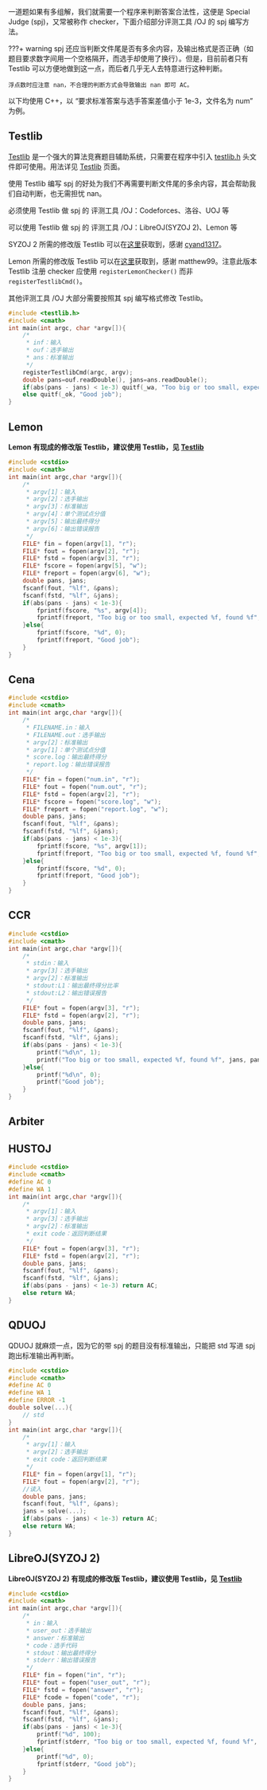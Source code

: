 一道题如果有多组解，我们就需要一个程序来判断答案合法性，这便是 Special Judge (spj)，又常被称作 checker，下面介绍部分评测工具 /OJ 的 spj 编写方法。

???+ warning
    spj 还应当判断文件尾是否有多余内容，及输出格式是否正确（如题目要求数字间用一个空格隔开，而选手却使用了换行）。但是，目前前者只有 Testlib 可以方便地做到这一点，而后者几乎无人去特意进行这种判断。

    浮点数时应注意 nan，不合理的判断方式会导致输出 nan 即可 AC。

以下均使用 C++，以 “要求标准答案与选手答案差值小于 1e-3，文件名为 num” 为例。

## Testlib

[Testlib](https://codeforces.com/testlib) 是一个强大的算法竞赛题目辅助系统，只需要在程序中引入 [testlib.h](https://github.com/MikeMirzayanov/testlib/blob/master/testlib.h) 头文件即可使用。用法详见 [Testlib](/intro/testlib) 页面。

使用 Testlib 编写 spj 的好处为我们不再需要判断文件尾的多余内容，其会帮助我们自动判断，也无需担忧 nan。

必须使用 Testlib 做 spj 的 评测工具 /OJ：Codeforces、洛谷、UOJ 等

可以使用 Testlib 做 spj 的 评测工具 /OJ：LibreOJ(SYZOJ 2)、Lemon 等

SYZOJ 2 所需的修改版 Testlib 可以在[这里](https://pastebin.com/3GANXMG7)获取到，感谢 [cyand1317](https://loj.ac/article/124)。

Lemon 所需的修改版 Testlib 可以在[这里](https://paste.ubuntu.com/p/JsTspHHnmB/)获取到，感谢 matthew99。注意此版本 Testlib 注册 checker 应使用 `registerLemonChecker()` 而非 `registerTestlibCmd()`。

其他评测工具 /OJ 大部分需要按照其 spj 编写格式修改 Testlib。

```cpp
#include <testlib.h>
#include <cmath>
int main(int argc, char *argv[]){
    /*
     * inf：输入
     * ouf：选手输出
     * ans：标准输出
     */
    registerTestlibCmd(argc, argv);
    double pans=ouf.readDouble(), jans=ans.readDouble();
    if(abs(pans - jans) < 1e-3) quitf(_wa, "Too big or too small, expected %f, found %f", jans, pans);
    else quitf(_ok, "Good job");
}
```

## Lemon

**Lemon 有现成的修改版 Testlib，建议使用 Testlib，见 [Testlib](#testlib)**

```cpp
#include <cstdio>
#include <cmath>
int main(int argc,char *argv[]){
    /*
     * argv[1]：输入
     * argv[2]：选手输出
     * argv[3]：标准输出
     * argv[4]：单个测试点分值
     * argv[5]：输出最终得分
     * argv[6]：输出错误报告
     */
    FILE* fin = fopen(argv[1], "r");
	FILE* fout = fopen(argv[2], "r");
	FILE* fstd = fopen(argv[3], "r");
	FILE* fscore = fopen(argv[5], "w");
	FILE* freport = fopen(argv[6], "w");
	double pans, jans;
	fscanf(fout, "%lf", &pans);
	fscanf(fstd, "%lf", &jans);
	if(abs(pans - jans) < 1e-3){
		fprintf(fscore, "%s", argv[4]);
		fprintf(freport, "Too big or too small, expected %f, found %f", jans, pans);
	}else{
		fprintf(fscore, "%d", 0);
		fprintf(freport, "Good job");
	}
}
```

## Cena

```cpp
#include <cstdio>
#include <cmath>
int main(int argc,char *argv[]){
    /*
     * FILENAME.in：输入
     * FILENAME.out：选手输出
     * argv[2]：标准输出
     * argv[1]：单个测试点分值
     * score.log：输出最终得分
     * report.log：输出错误报告
     */
    FILE* fin = fopen("num.in", "r");
	FILE* fout = fopen("num.out", "r");
	FILE* fstd = fopen(argv[2], "r");
	FILE* fscore = fopen("score.log", "w");
	FILE* freport = fopen("report.log", "w");
	double pans, jans;
	fscanf(fout, "%lf", &pans);
	fscanf(fstd, "%lf", &jans);
	if(abs(pans - jans) < 1e-3){
		fprintf(fscore, "%s", argv[1]);
		fprintf(freport, "Too big or too small, expected %f, found %f", jans, pans);
	}else{
		fprintf(fscore, "%d", 0);
		fprintf(freport, "Good job");
	}
}
```

## CCR

```cpp
#include <cstdio>
#include <cmath>
int main(int argc,char *argv[]){
    /*
     * stdin：输入
     * argv[3]：选手输出
     * argv[2]：标准输出
     * stdout:L1：输出最终得分比率
     * stdout:L2：输出错误报告
     */
	FILE* fout = fopen(argv[3], "r");
	FILE* fstd = fopen(argv[2], "r");
	double pans, jans;
	fscanf(fout, "%lf", &pans);
	fscanf(fstd, "%lf", &jans);
	if(abs(pans - jans) < 1e-3){
		printf("%d\n", 1);
		printf("Too big or too small, expected %f, found %f", jans, pans);
	}else{
		printf("%d\n", 0);
		printf("Good job");
	}
}
```

## Arbiter

## HUSTOJ

```cpp
#include <cstdio>
#include <cmath>
#define AC 0
#define WA 1
int main(int argc,char *argv[]){
    /*
     * argv[1]：输入
     * argv[3]：选手输出
     * argv[2]：标准输出
     * exit code：返回判断结果
     */
	FILE* fout = fopen(argv[3], "r");
	FILE* fstd = fopen(argv[2], "r");
	double pans, jans;
	fscanf(fout, "%lf", &pans);
	fscanf(fstd, "%lf", &jans);
	if(abs(pans - jans) < 1e-3) return AC;
	else return WA;
}
```

## QDUOJ

QDUOJ 就麻烦一点，因为它的带 spj 的题目没有标准输出，只能把 std 写进 spj 跑出标准输出再判断。

```cpp
#include <cstdio>
#include <cmath>
#define AC 0
#define WA 1
#define ERROR -1
double solve(...){
	// std
}
int main(int argc,char *argv[]){
    /*
     * argv[1]：输入
     * argv[2]：选手输出
     * exit code：返回判断结果
     */
	FILE* fin = fopen(argv[1], "r");
	FILE* fout = fopen(argv[2], "r");
	//读入
	double pans, jans;
	fscanf(fout, "%lf", &pans);
	jans = solve(...);
	if(abs(pans - jans) < 1e-3) return AC;
	else return WA;
}
```

## LibreOJ(SYZOJ 2)

**LibreOJ(SYZOJ 2) 有现成的修改版 Testlib，建议使用 Testlib，见 [Testlib](#testlib)**

```cpp
#include <cstdio>
#include <cmath>
int main(int argc,char *argv[]){
    /*
     * in：输入
     * user_out：选手输出
     * answer：标准输出
     * code：选手代码
     * stdout：输出最终得分
     * stderr：输出错误报告
     */
    FILE* fin = fopen("in", "r");
	FILE* fout = fopen("user_out", "r");
	FILE* fstd = fopen("answer", "r");
	FILE* fcode = fopen("code", "r");
	double pans, jans;
	fscanf(fout, "%lf", &pans);
	fscanf(fstd, "%lf", &jans);
	if(abs(pans - jans) < 1e-3){
		printf("%d", 100);
		fprintf(stderr, "Too big or too small, expected %f, found %f", jans, pans);
	}else{
		printf("%d", 0);
		fprintf(stderr, "Good job");
	}
}
```
